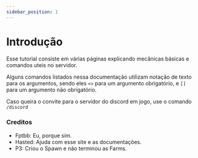 ```yaml
---
sidebar_position: 1
---
```


# Introdução

Esse tutorial consiste em várias páginas explicando mecânicas básicas e comandos uteis no servidor.

Alguns comandos listados nessa documentação utilizam notação de texto para os argumentos, sendo eles `<>` para um argumento obrigatório, e `[]` para um argumento não obrigatório.

Caso queira o convite para o servidor do discord em jogo, use o comando `/discord`

### Creditos

- Fptbb: Eu, porque sim.
- Hasted: Ajuda com esse site e as documentações.
- P3: Criou o Spawn e não terminou as Farms.
